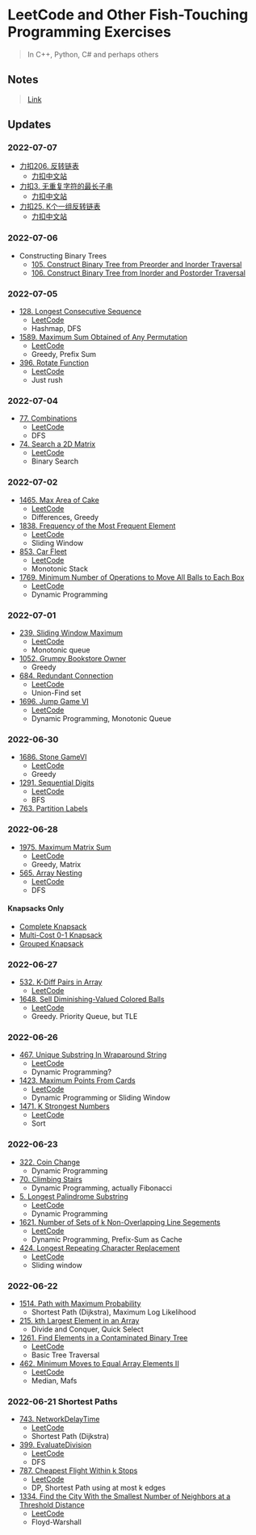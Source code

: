 # LeetCode and Other Fish-Touching Programming Exercises

> In C++, Python, C# and perhaps others

## Notes

> [Link](./Notes/README.md)

## Updates

### 2022-07-07

- [力扣206. 反转链表](./CN206.ReverseLinkedList/ReverseLinkedList.cpp)
  - [力扣中文站](https://leetcode.cn/problems/reverse-nodes-in-k-group/)
- [力扣3. 无重复字符的最长子串](./CN3.LongestSubstrWithoutRepeating/LongestSubstr.cpp)
  - [力扣中文站](https://leetcode.cn/problems/longest-substring-without-repeating-characters/)
- [力扣25. K个一组反转链表](./CN25.ReverseNodesInKGroup/ReverseNodesK.cpp)
  - [力扣中文站](https://leetcode.cn/problems/reverse-nodes-in-k-group/)

### 2022-07-06

- Constructing Binary Trees
  - [105. Construct Binary Tree from Preorder and Inorder Traversal](./ConstructBinaryTree/105.PreorderAndInorder.cpp)
  - [106. Construct Binary Tree from Inorder and Postorder Traversal](./ConstructBinaryTree/106.PostorderAndInorder.cpp)

### 2022-07-05

- [128. Longest Consecutive Sequence](./128.LongestConsecutiveSequence/LongestConsecutiveSeq.cpp)
  - [LeetCode](https://leetcode.com/problems/longest-consecutive-sequence/)
  - Hashmap, DFS
- [1589. Maximum Sum Obtained of Any Permutation](./1589.MaximumSumPermutation/MaximumSumPermutation.cpp)
  - [LeetCode](https://leetcode.com/problems/maximum-sum-obtained-of-any-permutation/)
  - Greedy, Prefix Sum
- [396. Rotate Function](./396.RotateFunction/RotateFunction.cpp)
  - [LeetCode](https://leetcode.com/problems/rotate-function/)
  - Just rush

### 2022-07-04

- [77. Combinations](./77.Combinations/Combinations.cpp)
  - [LeetCode](https://leetcode.com/problems/combinations/)
  - DFS
- [74. Search a 2D Matrix](74.Search2DMatrix/Search2D.cpp)
  - [LeetCode](https://leetcode.com/problems/search-a-2d-matrix/)
  - Binary Search

### 2022-07-02

- [1465. Max Area of Cake](./1465.MaxAreaOfCake/MaxCake.cpp)
  - [LeetCode](https://leetcode.com/problems/maximum-area-of-a-piece-of-cake-after-horizontal-and-vertical-cuts/)
  - Differences, Greedy
- [1838. Frequency of the Most Frequent Element](./1838.FrequencyOfTheMostFrequentElement/Freq.cpp)
  - [LeetCode](https://leetcode.com/problems/frequency-of-the-most-frequent-element/)
  - Sliding Window
- [853. Car Fleet](./853.CarFleet/CarFleet.cpp)
  - [LeetCode](https://leetcode.com/problems/car-fleet/)
  - Monotonic Stack
- [1769. Minimum Number of Operations to Move All Balls to Each Box](1769.MoveBallsToOneBox/MoveBalls.cpp)
  - [LeetCode](https://leetcode.com/problems/minimum-number-of-operations-to-move-all-balls-to-each-box/)
  - Dynamic Programming

### 2022-07-01

- [239. Sliding Window Maximum](239.SlidingWindowMaximum/SlidingWindowMax.cpp)
  - [LeetCode](https://leetcode.com/problems/sliding-window-maximum/)
  - Monotonic queue
- [1052. Grumpy Bookstore Owner](./1052.%20GrumpyBookstoreOwner/GrumpyBookstore.cpp)
  - Greedy
- [684. Redundant Connection](./684.RedundantConnection/RedundantConnection.cpp)
  - [LeetCode](https://leetcode.com/problems/redundant-connection/)
  - Union-Find set
- [1696. Jump Game VI](./1696.JumpGameVI/JumpGame.cpp)
  - [LeetCode](https://leetcode.com/problems/jump-game-vi/)
  - Dynamic Programming, Monotonic Queue

### 2022-06-30

- [1686. Stone GameVI](1686.StoneGameVI/StoneGame.cpp)
  - [LeetCode](https://leetcode.com/problems/stone-game-vi/)
  - Greedy
- [1291. Sequential Digits](1291.SequentialDigits/SequentialDigits.cpp)
  - [LeetCode](https://leetcode.com/problems/sequential-digits/)
  - BFS
- [763. Partition Labels](./763.PartitionLabels/PartitionLabels.cpp)

### 2022-06-28

- [1975. Maximum Matrix Sum](1975.MaximumMatrixSum/MaximumMatrixSum.cpp)
  - [LeetCode](https://leetcode.com/problems/maximum-matrix-sum/)
  - Greedy, Matrix
- [565. Array Nesting](565.ArrayNesting/ArrayNesting.cpp)
  - [LeetCode](https://leetcode.com/problems/array-nesting/)
  - DFS

#### Knapsacks Only

- [Complete Knapsack](./Knapsacks/CompleteKnapsack.cpp)
- [Multi-Cost 0-1 Knapsack](./Knapsacks/MDKnapsack.cpp)
- [Grouped Knapsack](./Knapsacks/GroupedKnapsack.cpp)

### 2022-06-27

- [532. K-Diff Pairs in Array](./532.kDiffPairsInArray/kDiffPairs.cpp)
  - [LeetCode](https://leetcode.com/problems/k-diff-pairs-in-an-array/)
- [1648. Sell Diminishing-Valued Colored Balls](./1648.SellDiminishingValuedBalls/DiminishingValuedBalls.cpp)
  - [LeetCode](https://leetcode.com/problems/sell-diminishing-valued-colored-balls/)
  - Greedy. Priority Queue, but TLE

### 2022-06-26

- [467. Unique Substring In Wraparound String](467.UniqueSubstringsInWraparoundStr/UniqueSubstring.cpp)
  - [LeetCode](https://leetcode.com/problems/unique-substrings-in-wraparound-string/)
  - Dynamic Programming?
- [1423. Maximum Points From Cards](1423.MaximumPointsFromCards/MaximumPoints.cpp)
  - [LeetCode](https://leetcode.com/problems/the-k-strongest-values-in-an-array/)
  - Dynamic Programming or Sliding Window
- [1471. K Strongest Numbers](1471.kStrongestNumbers/kStrongestNumbers.cpp)
  - [LeetCode](https://leetcode.com/problems/the-k-strongest-values-in-an-array/)
  - Sort

### 2022-06-23

- [322. Coin Change](./322.CoinChange/CoinChange.cpp)
  - Dynamic Programming
- [70. Climbing Stairs](./70.ClimbingStairs/ClimbingStairs.cpp)
  - Dynamic Programming, actually Fibonacci
- [5. Longest Palindrome Substring](./5.LongestPalindromicString/LongestPalindromicStr.cpp)
  - [LeetCode](https://leetcode.com/problems/longest-palindromic-substring/)
  - Dynamic Programming
- [1621. Number of Sets of k Non-Overlapping Line Segements](./1621.kNonOverlappingLineSegs/kNonOverlappingLineSegs.cpp)
  - [LeetCode](https://leetcode.com/problems/number-of-sets-of-k-non-overlapping-line-segments/)
  - Dynamic Programming, Prefix-Sum as Cache
- [424. Longest Repeating Character Replacement](./424.LongestRepeatingCharacterReplacement/LongestRepeatingChar.cpp)
  - [LeetCode](https://leetcode.com/problems/longest-repeating-character-replacement/)
  - Sliding window

### 2022-06-22

- [1514. Path with Maximum Probability](./1514.PathWithMaxProbability/PathWithMaxProbability.cpp)
  - Shortest Path (Dijkstra), Maximum Log Likelihood
- [215. kth Largest Element in an Array](./215.kthLargestElement/kthLargestElement.cpp)
  - Divide and Conquer, Quick Select
- [1261. Find Elements in a Contaminated Binary Tree](./1261.ContaminatedBinaryTree/ContaminatedBinaryTree.cpp)
  - [LeetCode](https://leetcode.com/problems/find-elements-in-a-contaminated-binary-tree/)
  - Basic Tree Traversal
- [462. Minimum Moves to Equal Array Elements II](./462.MinimumMovesToEqualArray/EqualArray.cpp)
  - [LeetCode](https://leetcode.com/problems/minimum-moves-to-equal-array-elements-ii/)
  - Median, Mafs

### 2022-06-21 Shortest Paths

- [743. NetworkDelayTime](./743.NetworkDelayTime/NetworkDelayTime.cpp)
  - [LeetCode](https://leetcode.com/problems/network-delay-time/)
  - Shortest Path (Dijkstra)
- [399. EvaluateDivision](./399.EvaluateDivision/EvaluateDivision.cpp)
  - [LeetCode](https://leetcode.com/problems/evaluate-division/)
  - DFS
- [787. Cheapest Flight Within k Stops](./787.ShortestPathUsingKEdges/CheapestFlights.cpp)
  - [LeetCode](https://leetcode.com/problems/cheapest-flights-within-k-stops/)
  - DP, Shortest Path using at most k edges
- [1334. Find the City With the Smallest Number of Neighbors at a Threshold Distance](./1334.FindTheCity/FindTheCity.cpp)
  - [LeetCode](https://leetcode.com/problems/find-the-city-with-the-smallest-number-of-neighbors-at-a-threshold-distance/)
  - Floyd-Warshall
